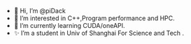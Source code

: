 - 👋 Hi, I’m @piDack
- 👀 I’m interested in C++,Program performance and HPC.
- 🌱 I’m currently learning CUDA/oneAPI.
- ✨ I’m a student in Univ of Shanghai For Science and Tech .


<!---
piDack/piDack is a ✨ special ✨ repository because its `README.md` (this file) appears on your GitHub profile.
You can click the Preview link to take a look at your changes.
--->

